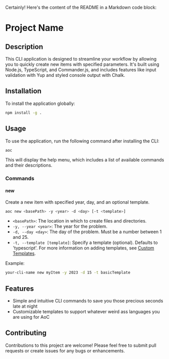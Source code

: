 Certainly! Here's the content of the README in a Markdown code block:

# Project Name

## Description

This CLI application is designed to streamline your workflow by allowing you to quickly create new items with specified parameters. It's built using Node.js, TypeScript, and Commander.js, and includes features like input validation with Yup and styled console output with Chalk.

## Installation

To install the application globally:

```bash
npm install -g .
```

## Usage

To use the application, run the following command after installing the CLI:

```bash
aoc
```

This will display the help menu, which includes a list of available commands and their descriptions.

### Commands

#### new

Create a new item with specified year, day, and an optional template.

```bash
aoc new <basePath> -y <year> -d <day> [-t <template>]
```

- `<basePath>`: The location in which to create files and directories.
- `-y, --year <year>`: The year for the problem.
- `-d, --day <day>`: The day of the problem. Must be a number between 1 and 25.
- `-t, --template [template]`: Specify a template (optional). Defaults to 'typescript'. For more information on adding templates, see [Custom Templates](#custom-templates).

Example:

```bash
your-cli-name new myItem -y 2023 -d 15 -t basicTemplate
```

## Features

- Simple and intuitive CLI commands to save you those precious seconds late at night
- Customizable templates to support whatever weird ass languages you are using for AoC

## Contributing

Contributions to this project are welcome! Please feel free to submit pull requests or create issues for any bugs or enhancements.